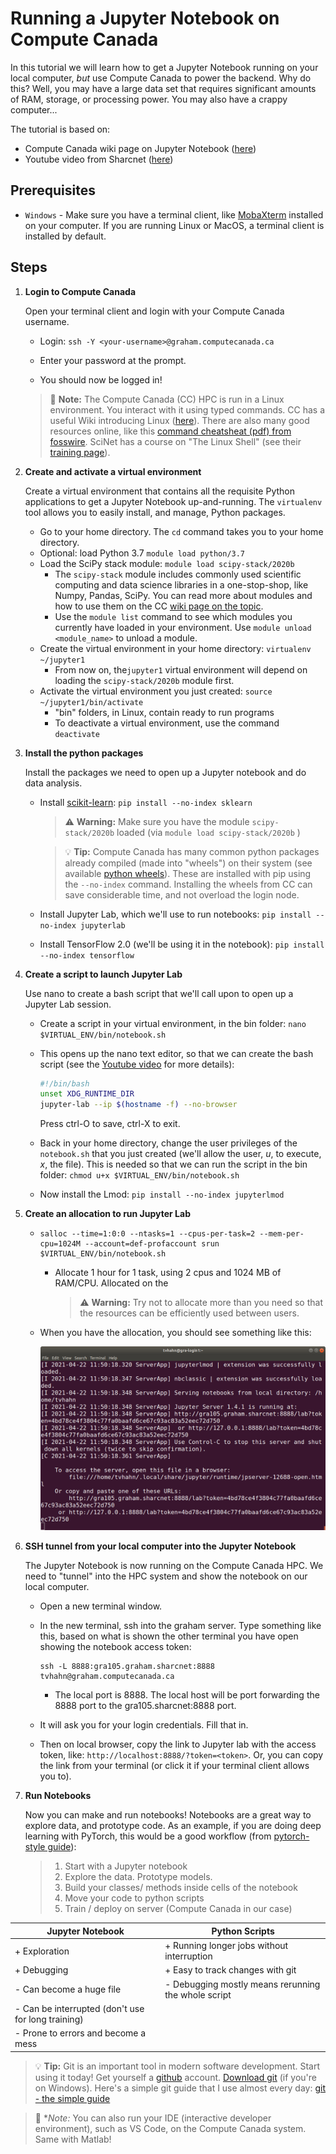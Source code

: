 # Running a Jupyter Notebook on Compute Canada

In this tutorial we will learn how to get a Jupyter Notebook running on your local computer, *but* use Compute Canada to power the backend. Why do this? Well, you may have a large data set that requires significant amounts of RAM, storage, or processing power. You may also have a crappy computer...

The tutorial is based on:

- Compute Canada wiki page on Jupyter Notebook ([here](https://docs.computecanada.ca/wiki/JupyterNotebook))
- Youtube video from Sharcnet ([here](https://youtu.be/5yCUDqAbBUk))



## Prerequisites

- `Windows` - Make sure you have a terminal client, like [MobaXterm](https://mobaxterm.mobatek.net/download-home-edition.html) installed on your computer. If you are running Linux or MacOS, a terminal client is installed by default.

## Steps

1. **Login to Compute Canada** 

   Open your terminal client and login with your Compute Canada username.

   * Login: `ssh -Y <your-username>@graham.computecanada.ca`

   * Enter your password at the prompt.

   * You should now be logged in!

     
   > :memo: **Note:** The Compute Canada (CC) HPC is run in a Linux environment. You interact with it using typed commands. CC has a useful Wiki introducing Linux ([here](https://docs.computecanada.ca/wiki/Linux_introduction)). There are also many good resources online, like this [command cheatsheat (pdf) from fosswire](https://files.fosswire.com/2007/08/fwunixref.pdf). SciNet has a course on "The Linux Shell" (see their [training page](https://support.scinet.utoronto.ca/education/browse.php)).

2. **Create and activate a virtual environment**

   Create a virtual environment that contains all the requisite Python applications to get a Jupyter Notebook up-and-running. The `virtualenv` tool allows you to easily install, and manage, Python packages.

   - Go to your home directory. The `cd` command takes you to your home directory.
   - Optional: load Python 3.7 `module load python/3.7`
   - Load the SciPy stack module: `module load scipy-stack/2020b`
     - The `scipy-stack` module includes commonly used scientific computing and data science libraries in a one-stop-shop, like Numpy, Pandas, SciPy. You can read more about modules and how to use them on the CC [wiki page on the topic](https://docs.computecanada.ca/wiki/Utiliser_des_modules/en).
     - Use the `module list` command to see which modules you currently have loaded in your environment. Use `module unload <module_name>` to unload a module.
   - Create the virtual environment in your home directory: `virtualenv ~/jupyter1` 
     - From now on, the`jupyter1` virtual environment will depend on loading the `scipy-stack/2020b` module first.
   - Activate the virtual environment you just created: `source ~/jupyter1/bin/activate`
     - "bin" folders, in Linux, contain ready to run  programs
     - To deactivate a virtual environment, use the command `deactivate`

3. **Install the python packages**

   Install the packages we need to open up a Jupyter notebook and do data analysis.
   
   * Install [scikit-learn](https://scikit-learn.org/stable/index.html): `pip install --no-index sklearn`
     
     > :warning: **Warning:** Make sure you have the module `scipy-stack/2020b` loaded (via `module load scipy-stack/2020b` )
     
        > :bulb: **Tip:** Compute Canada has many common python packages already compiled (made into "wheels") on their system (see available [python wheels](https://docs.computecanada.ca/wiki/Available_Python_wheels)). These are installed with pip using the `--no-index` command. Installing the wheels from CC can save considerable time, and not overload the login node.
     
   * Install Jupyter Lab, which we'll use to run notebooks: `pip install --no-index jupyterlab`
   
   * Install TensorFlow 2.0 (we'll be using it in the notebook): `pip install --no-index tensorflow`
   
4. **Create a script to launch Jupyter Lab** 

   Use nano to create a bash script that we'll call upon to open up a Jupyter Lab session.

   * Create a script in your virtual environment, in the bin folder: `nano $VIRTUAL_ENV/bin/notebook.sh`

   * This opens up the nano text editor, so that we can create the bash script (see the [Youtube video](https://youtu.be/5yCUDqAbBUk?t=969) for more details):

       ```bash
       #!/bin/bash
       unset XDG_RUNTIME_DIR
       jupyter-lab --ip $(hostname -f) --no-browser
       ```

       Press ctrl-O to save, ctrl-X to exit. 

   * Back in your home directory, change the user privileges of the `notebook.sh` that you just created (we'll allow the user, *u*, to execute, *x*, the file). This is needed so that we can run the script in the bin folder: `chmod u+x $VIRTUAL_ENV/bin/notebook.sh `
   * Now install the Lmod: `pip install --no-index jupyterlmod`

5. **Create an allocation to run Jupyter Lab**

   * ```
     salloc --time=1:0:0 --ntasks=1 --cpus-per-task=2 --mem-per-cpu=1024M --account=def-profaccount srun $VIRTUAL_ENV/bin/notebook.sh
     ```
     
     * Allocate 1 hour for 1 task, using 2 cpus and 1024 MB of RAM/CPU. Allocated on the
     
       > :warning: **Warning:** Try not to allocate more than you need so that the resources can be efficiently used between users.
     
   * When you have the allocation, you should see something like this:
   
     ![terminal_notebook](./images/terminal_notebook.png)
   
6. **SSH tunnel from your local computer into the Jupyter Notebook**

   The Jupyter Notebook is now running on the Compute Canada HPC. We need to "tunnel" into the HPC system and show the notebook on our local computer.

   * Open a new terminal window.

   * In the new terminal, ssh into the graham server. Type something like this, based on what is shown the other terminal you have open showing the notebook access token:

     ``` 
     ssh -L 8888:gra105.graham.sharcnet:8888 tvhahn@graham.computecanada.ca
     ```
     * The local port is 8888. The local host will be port forwarding the 8888 port to the gra105.sharcnet:8888 port.

   * It will ask you for your login credentials. Fill that in.

   * Then on local browser, copy the link to Jupyter lab with the access token, like: `http://localhost:8888/?token=<token>`. Or, you can copy the link from your terminal (or click it if your terminal client allows you to).

7. **Run Notebooks**

   Now you can make and run notebooks! Notebooks are a great way to explore data, and prototype code. As an example, if you are doing deep learning with PyTorch, this would be a good workflow (from [pytorch-style guide](https://github.com/IgorSusmelj/pytorch-styleguide)):

   > 1. Start with a Jupyter notebook
   > 2. Explore the data. Prototype models.
   > 3. Build your classes/ methods inside cells of the notebook
   > 4. Move your code to python scripts
   > 5. Train / deploy on server (Compute Canada in our case)
>

| **Jupyter Notebook** | **Python Scripts** |
|----------------------|--------------------|
| + Exploration | + Running longer jobs without interruption |
| + Debugging | + Easy to track changes with git |
| - Can become a huge file| - Debugging mostly means rerunning the whole script|
| - Can be interrupted (don't use for long training) | |
| - Prone to errors and become a mess | |

   

> :bulb: **Tip:** Git is an important tool in modern software development. Start using it today! Get yourself a [github](https://github.com/) account. [Download git](https://git-scm.com/download/win) (if you're on Windows). Here's a simple git guide that I use almost every day: [git - the simple guide](http://rogerdudler.github.io/git-guide/)

> :memo: **Note:* You can also run your IDE (interactive developer environment), such as VS Code, on the Compute Canada system. Same with Matlab!

